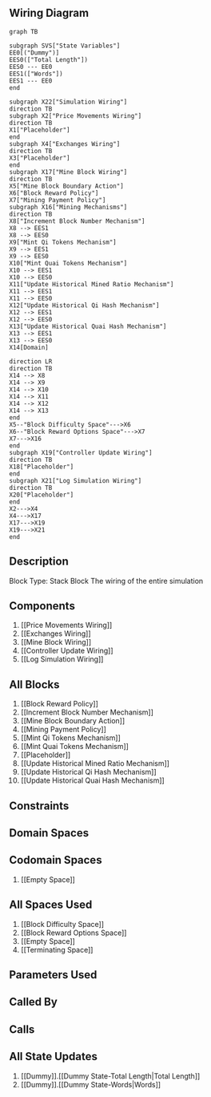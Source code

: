 ## Wiring Diagram

```mermaid
graph TB

subgraph SVS["State Variables"]
EE0[("Dummy")]
EES0(["Total Length"])
EES0 --- EE0
EES1(["Words"])
EES1 --- EE0
end

subgraph X22["Simulation Wiring"]
direction TB
subgraph X2["Price Movements Wiring"]
direction TB
X1["Placeholder"]
end
subgraph X4["Exchanges Wiring"]
direction TB
X3["Placeholder"]
end
subgraph X17["Mine Block Wiring"]
direction TB
X5["Mine Block Boundary Action"]
X6["Block Reward Policy"]
X7["Mining Payment Policy"]
subgraph X16["Mining Mechanisms"]
direction TB
X8["Increment Block Number Mechanism"]
X8 --> EES1
X8 --> EES0
X9["Mint Qi Tokens Mechanism"]
X9 --> EES1
X9 --> EES0
X10["Mint Quai Tokens Mechanism"]
X10 --> EES1
X10 --> EES0
X11["Update Historical Mined Ratio Mechanism"]
X11 --> EES1
X11 --> EES0
X12["Update Historical Qi Hash Mechanism"]
X12 --> EES1
X12 --> EES0
X13["Update Historical Quai Hash Mechanism"]
X13 --> EES1
X13 --> EES0
X14[Domain]

direction LR
direction TB
X14 --> X8
X14 --> X9
X14 --> X10
X14 --> X11
X14 --> X12
X14 --> X13
end
X5--"Block Difficulty Space"--->X6
X6--"Block Reward Options Space"--->X7
X7--->X16
end
subgraph X19["Controller Update Wiring"]
direction TB
X18["Placeholder"]
end
subgraph X21["Log Simulation Wiring"]
direction TB
X20["Placeholder"]
end
X2--->X4
X4--->X17
X17--->X19
X19--->X21
end
```

## Description

Block Type: Stack Block
The wiring of the entire simulation
## Components
1. [[Price Movements Wiring]]
2. [[Exchanges Wiring]]
3. [[Mine Block Wiring]]
4. [[Controller Update Wiring]]
5. [[Log Simulation Wiring]]

## All Blocks
1. [[Block Reward Policy]]
2. [[Increment Block Number Mechanism]]
3. [[Mine Block Boundary Action]]
4. [[Mining Payment Policy]]
5. [[Mint Qi Tokens Mechanism]]
6. [[Mint Quai Tokens Mechanism]]
7. [[Placeholder]]
8. [[Update Historical Mined Ratio Mechanism]]
9. [[Update Historical Qi Hash Mechanism]]
10. [[Update Historical Quai Hash Mechanism]]

## Constraints

## Domain Spaces

## Codomain Spaces
1. [[Empty Space]]

## All Spaces Used
1. [[Block Difficulty Space]]
2. [[Block Reward Options Space]]
3. [[Empty Space]]
4. [[Terminating Space]]

## Parameters Used

## Called By

## Calls

## All State Updates
1. [[Dummy]].[[Dummy State-Total Length|Total Length]]
2. [[Dummy]].[[Dummy State-Words|Words]]

